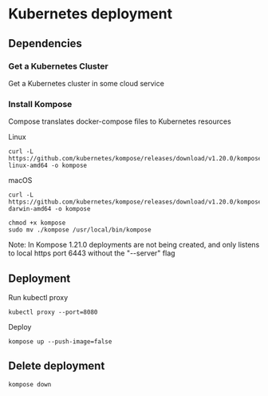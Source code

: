 # Kubernetes deployment

## Dependencies

### Get a Kubernetes Cluster

Get a Kubernetes cluster in some cloud service

### Install Kompose

Compose translates docker-compose files to Kubernetes resources

Linux
```
curl -L https://github.com/kubernetes/kompose/releases/download/v1.20.0/kompose-linux-amd64 -o kompose
```

macOS
```
curl -L https://github.com/kubernetes/kompose/releases/download/v1.20.0/kompose-darwin-amd64 -o kompose
```

```
chmod +x kompose
sudo mv ./kompose /usr/local/bin/kompose
```

Note: In Kompose 1.21.0 deployments are not being created, and only listens to local https port 6443 without the "--server" flag

## Deployment

Run kubectl proxy
```
kubectl proxy --port=8080
```

Deploy
```
kompose up --push-image=false
```

## Delete deployment

```
kompose down
```